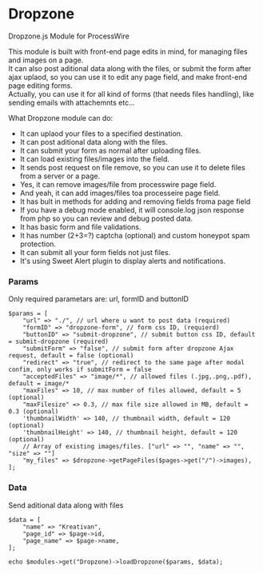 # Dropzone
Dropzone.js Module for ProcessWire 

This module is built with front-end page edits in mind, for managing files and images on a page.     
It can also post aditional data along with the files, or submit the form after ajax uplaod, so you can use it to edit any page field, and make front-end page editing forms.     
Actually, you can use it for all kind of forms (that needs files handling), like sending emails with attachemnts etc...

What Dropzone module can do:    
* It can uplaod your files to a specified destination.
* It can post aditional data along with the files.
* It can submit your form as normal after uploading files.
* It can load existing files/images into the field.
* It sends post request on file remove, so you can use it to delete files from a server or a page. 
* Yes, it can remove images/file from processwire page field.
* And yeah, it can add images/files toa  processeire page field.
* It has bult in methods for adding and removing fields froma page field 
* If you have a debug mode enabled, it will console.log json response from php so you can review and debug posted data.
* It has basic form and file validations.
* It has number (2+3=?) captcha (optional) and custom honeypot spam protection.
* It can submit all your form fields not just files.
* It's using Sweet Alert plugin to display alerts and notifications.

### Params
Only required parametars are: url, formID and buttonID
```
$params = [
    "url" => "./", // url where u want to post data (required)
    "formID" => "dropzone-form", // form css ID, (requierd)
    "buttonID" => "submit-dropzone", // submit button css ID, default = submit-dropzone (required)
    "submitForm" => "false", // submit form after dropzone Ajax request, default = false (optional)
    "redirect" => "true", // redirect to the same page after modal confim, only works if submitForm = false
    "acceptedFiles" => "image/*", // allowed files (.jpg,.png,.pdf), default = image/*
    "maxFiles" => 10, // max number of files allowed, default = 5 (optional)
    "maxFilesize" => 0.3, // max file size allowed in MB, default = 0.3 (optional)
    'thumbnailWidth' => 140, // thumbnail width, default = 120 (optional)
    'thumbnailHeight' => 140, // thumbnail height, default = 120 (optional)
    // Array of existing images/files. ["url" => "", "name" => "", "size" => ""]
    "my_files" => $dropzone->getPageFiles($pages->get("/")->images),
];
```
### Data
Send aditional data along with files
```
$data = [
    "name" => "Kreativan",
    "page_id" => $page->id,
    "page_name" => $page->name,
];

echo $modules->get("Dropzone)->loadDropzone($params, $data);
```
